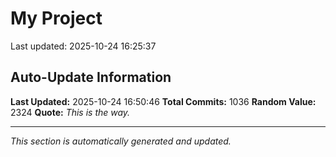 # My Project


Last updated: 2025-10-24 16:25:37



















































































































































































































































































































































































































































































































































































































































































































































































































































































































































































































































































































































































































































































































































































































































































## Auto-Update Information

**Last Updated:** 2025-10-24 16:50:46
**Total Commits:** 1036
**Random Value:** 2324
**Quote:** _This is the way._

---
_This section is automatically generated and updated._